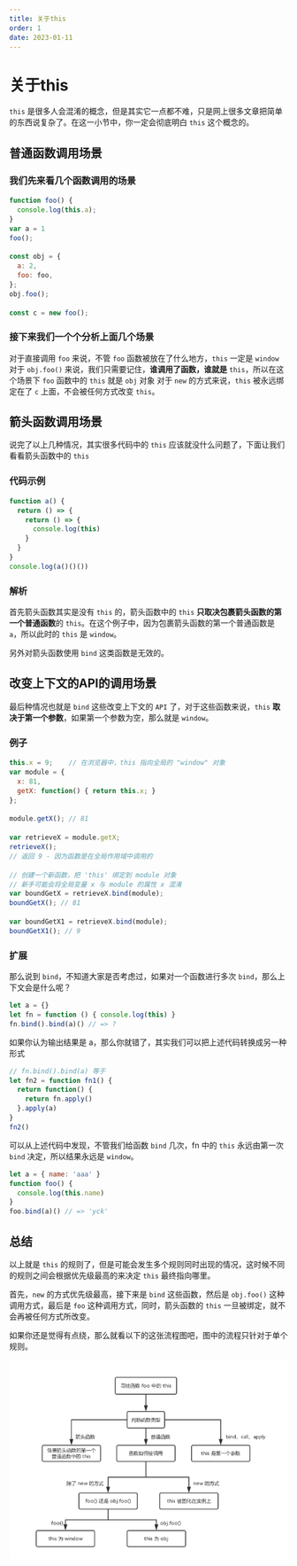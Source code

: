 ```yaml
---
title: 关于this
order: 1
date: 2023-01-11
---
```


# 关于this

`this` 是很多人会混淆的概念，但是其实它一点都不难，只是网上很多文章把简单的东西说复杂了。在这一小节中，你一定会彻底明白 `this` 这个概念的。

## 普通函数调用场景


### 我们先来看几个函数调用的场景

```javascript
function foo() {
  console.log(this.a);
}
var a = 1
foo();

const obj = {
  a: 2,
  foo: foo,
};
obj.foo();

const c = new foo();
```

### 接下来我们一个个分析上面几个场景

对于直接调用 `foo` 来说，不管 `foo` 函数被放在了什么地方，`this` 一定是 `window`
对于 `obj.foo()` 来说，我们只需要记住，**谁调用了函数，谁就是** `this`，所以在这个场景下 `foo` 函数中的 `this` 就是 `obj` 对象
对于 `new` 的方式来说，`this` 被永远绑定在了 `c` 上面，不会被任何方式改变 `this`。


## 箭头函数调用场景


说完了以上几种情况，其实很多代码中的 `this` 应该就没什么问题了，下面让我们看看箭头函数中的 `this`

### 代码示例

```javascript
function a() {
  return () => {
    return () => {
      console.log(this)
    }
  }
}
console.log(a()()())
```
### 解析

首先箭头函数其实是没有 `this` 的，箭头函数中的 `this` **只取决包裹箭头函数的第一个普通函数**的 `this`。在这个例子中，因为包裹箭头函数的第一个普通函数是 `a`，所以此时的 `this` 是 `window`。

另外对箭头函数使用 `bind` 这类函数是无效的。

## 改变上下文的API的调用场景


最后种情况也就是 `bind` 这些改变上下文的 `API` 了，对于这些函数来说，`this` **取决于第一个参数**，如果第一个参数为空，那么就是 `window`。

### 例子

```javascript
this.x = 9;    // 在浏览器中，this 指向全局的 "window" 对象
var module = {
  x: 81,
  getX: function() { return this.x; }
};

module.getX(); // 81

var retrieveX = module.getX;
retrieveX();   
// 返回 9 - 因为函数是在全局作用域中调用的

// 创建一个新函数，把 'this' 绑定到 module 对象
// 新手可能会将全局变量 x 与 module 的属性 x 混淆
var boundGetX = retrieveX.bind(module);
boundGetX(); // 81

var boundGetX1 = retrieveX.bind(module);
boundGetX1(); // 9
```

### 扩展

那么说到 `bind`，不知道大家是否考虑过，如果对一个函数进行多次 `bind`，那么上下文会是什么呢？

```javascript
let a = {}
let fn = function () { console.log(this) }
fn.bind().bind(a)() // => ?
```

如果你认为输出结果是 a，那么你就错了，其实我们可以把上述代码转换成另一种形式
```javascript
// fn.bind().bind(a) 等于
let fn2 = function fn1() {
  return function() {
    return fn.apply()
  }.apply(a)
}
fn2()
```
可以从上述代码中发现，不管我们给函数 `bind` 几次，fn 中的 `this` 永远由第一次 `bind` 决定，所以结果永远是 `window`。
```javascript
let a = { name: 'aaa' }
function foo() {
  console.log(this.name)
}
foo.bind(a)() // => 'yck'
```

## 总结


以上就是 `this` 的规则了，但是可能会发生多个规则同时出现的情况，这时候不同的规则之间会根据优先级最高的来决定 `this` 最终指向哪里。

首先，`new` 的方式优先级最高，接下来是 `bind` 这些函数，然后是 `obj.foo()` 这种调用方式，最后是 `foo` 这种调用方式，同时，箭头函数的 `this` 一旦被绑定，就不会再被任何方式所改变。

如果你还是觉得有点绕，那么就看以下的这张流程图吧，图中的流程只针对于单个规则。

![](/assets/docs/base-js/about-this.png)
